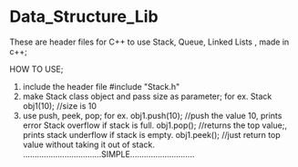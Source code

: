# Data_Structure_Lib
These are header files for C++ to use Stack, Queue, Linked Lists , made in c++;


HOW TO USE;
1.  include the header file   #include "Stack.h"
2.  make Stack class object and pass size as parameter; 
    for ex. Stack obj1(10);   //size is 10
3. use push, peek, pop;
    for ex. obj1.push(10); //push the value 10, prints error Stack overflow if stack is full.
            obj1.pop();  //returns the top value;, prints stack underflow if stack is empty.
            obj1.peek();  //just return top value without taking it out of stack.
            ..................................SIMPLE............................
            
  
